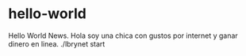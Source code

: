 # hello-world
Hello World News.
Hola soy una chica con gustos por internet y ganar dinero en linea.
./lbrynet start
